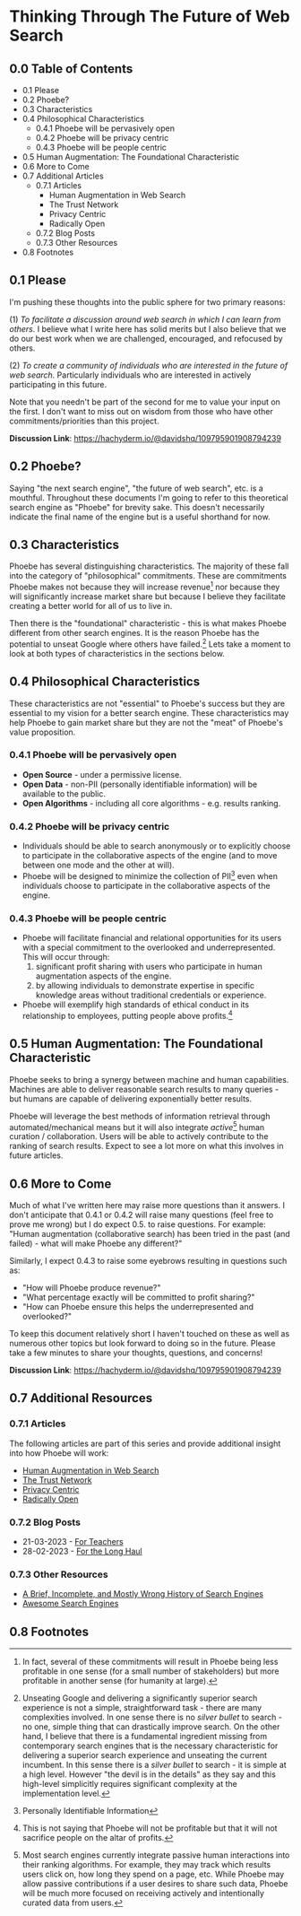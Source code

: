 # Thinking Through The Future of Web Search

## 0.0 Table of Contents
- 0.1 Please
- 0.2 Phoebe?
- 0.3 Characteristics
- 0.4 Philosophical Characteristics
    - 0.4.1 Phoebe will be pervasively open
    - 0.4.2 Phoebe will be privacy centric
    - 0.4.3 Phoebe will be people centric
- 0.5 Human Augmentation: The Foundational Characteristic
- 0.6 More to Come
- 0.7 Additional Articles
    - 0.7.1 Articles
        - Human Augmentation in Web Search
        - The Trust Network
        - Privacy Centric
        - Radically Open
    - 0.7.2 Blog Posts
    - 0.7.3 Other Resources
- 0.8 Footnotes

## 0.1 Please
I'm pushing these thoughts into the public sphere for two primary reasons:

(1) *To facilitate a discussion around web search in which I can learn from others.* I believe what I write here has solid merits but I also believe that we do our best work when we are challenged, encouraged, and refocused by others.

(2) *To create a community of individuals who are interested in the future of web search.* Particularly individuals who are interested in actively participating in this future.

Note that you needn't be part of the second for me to value your input on the first. I don't want to miss out on wisdom from those who have other commitments/priorities than this project.

**Discussion Link**: https://hachyderm.io/@davidshq/109795901908794239

## 0.2 Phoebe?
Saying "the next search engine", "the future of web search", etc. is a mouthful. Throughout these documents I'm going to refer to this theoretical search engine as "Phoebe" for brevity sake. This doesn't necessarily indicate the final name of the engine but is a useful shorthand for now.

## 0.3 Characteristics
Phoebe has several distinguishing characteristics. The majority of these fall into the category of "philosophical" commitments. These are commitments Phoebe makes not because they will increase revenue[^revenue] nor because they will significantly increase market share but because I believe they facilitate creating a better world for all of us to live in.

Then there is the "foundational" characteristic - this is what makes Phoebe different from other search engines. It is the reason Phoebe has the potential to unseat Google where others have failed.[^silverbullet] Lets take a moment to look at both types of characteristics in the sections below.

## 0.4 Philosophical Characteristics
These characteristics are not "essential" to Phoebe's success but they are essential to my vision for a better search engine. These characteristics may help Phoebe to gain market share but they are not the "meat"  of Phoebe's value proposition.

### 0.4.1 Phoebe will be **pervasively open**
- **Open Source** - under a permissive license.
- **Open Data** - non-PII (personally identifiable information) will be available to the public.
- **Open Algorithms** - including all core algorithms - e.g. results ranking.

### 0.4.2 Phoebe will be **privacy centric**
- Individuals should be able to search anonymously or to explicitly choose to participate in the collaborative aspects of the engine (and to move between one mode and the other at will).
- Phoebe will be designed to minimize the collection of PII[^pii] even when individuals choose to participate in the collaborative aspects of the engine.

### 0.4.3 Phoebe will be **people centric**
- Phoebe will facilitate financial and relational opportunities for its users with a special commitment to the overlooked and underrepresented. This will occur through:
    1. significant profit sharing with users who participate in human augmentation aspects of the engine.
    2. by allowing individuals to demonstrate expertise in specific knowledge areas without traditional credentials or experience.
- Phoebe will exemplify high standards of ethical conduct in its relationship to employees, putting people above profits.[^profits]

## 0.5 Human Augmentation: The Foundational Characteristic
Phoebe seeks to bring a synergy between machine and human capabilities. Machines are able to deliver reasonable search results to many queries - but humans are capable of delivering exponentially better results.

Phoebe will leverage the best methods of information retrieval through automated/mechanical means but it will also integrate *active*[^active] human curation / collaboration. Users will be able to actively contribute to the ranking of search results. Expect to see a lot more on what this involves in future articles.

## 0.6 More to Come
Much of what I've written here may raise more questions than it answers. I don't anticipate that 0.4.1 or 0.4.2 will raise many questions (feel free to prove me wrong) but I do expect 0.5. to raise questions. For example: "Human augmentation (collaborative search) has been tried in the past (and failed) - what will make Phoebe any different?"

Similarly, I expect 0.4.3 to raise some eyebrows resulting in questions such as: 
- "How will Phoebe produce revenue?" 
- "What percentage exactly will be committed to profit sharing?" 
- "How can Phoebe ensure this helps the underrepresented and overlooked?"

To keep this document relatively short I haven't touched on these as well as numerous other topics but look forward to doing so in the future. Please take a few minutes to share your thoughts, questions, and concerns!

**Discussion Link**: https://hachyderm.io/@davidshq/109795901908794239

## 0.7 Additional Resources

### 0.7.1 Articles
The following articles are part of this series and provide additional insight into how Phoebe will work:
- [Human Augmentation in Web Search](S01.%20Human%20Augmentation.md)
- [The Trust Network](S02.%20The%20Trust%20Network.md)
- [Privacy Centric](S03.%20Privacy%20Centric.md)
- [Radically Open](S04.%20Radically%20Open.md)

### 0.7.2 Blog Posts
- 21-03-2023 - [For Teachers](https://github.com/davidshq/next-search/blob/main/blog/21-03-2023-for-teachers.md)
- 28-02-2023 - [For the Long Haul](https://github.com/davidshq/next-search/blob/main/blog/28-02-2023-long-haul.md)

### 0.7.3 Other Resources
- [A Brief, Incomplete, and Mostly Wrong History of Search Engines](https://github.com/davidshq/mostly-wrong-history-search-engines)
- [Awesome Search Engines](https://github.com/davidshq/awesome-search-engines)

## 0.8 Footnotes
[^revenue]: In fact, several of these commitments will result in Phoebe being less profitable in one sense (for a small number of stakeholders) but more profitable in another sense (for humanity at large).  
[^silverbullet]: Unseating Google and delivering a significantly superior search experience is not a simple, straightforward task - there are many complexities involved. In one sense there is no *silver bullet* to search - no one, simple thing that can drastically improve search. On the other hand, I believe that there is a fundamental ingredient missing from contemporary search engines that is the necessary characteristic for delivering a superior search experience and unseating the current incumbent. In this sense there is a *silver bullet* to search - it is simple at a high level. However "the devil is in the details" as they say and this high-level simplicitly requires significant complexity at the implementation level.  
[^pii]: Personally Identifiable Information  
[^profits]: This is not saying that Phoebe will not be profitable but that it will not sacrifice people on the altar of profits.  
[^active]: Most search engines currently integrate passive human interactions into their ranking algorithms. For example, they may track which results users click on, how long they spend on a page, etc. While Phoebe may allow passive contributions if a user desires to share such data, Phoebe will be much more focused on receiving actively and intentionally curated data from users.